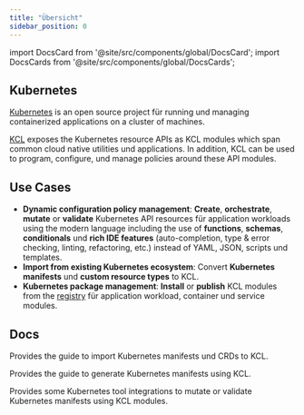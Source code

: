 ```yaml
---
title: "Übersicht"
sidebar_position: 0
---
```


import DocsCard from '@site/src/components/global/DocsCard';
import DocsCards from '@site/src/components/global/DocsCards';

## Kubernetes

[Kubernetes](https://kubernetes.io/) is an open source project für running und managing containerized applications on a cluster of machines.

[KCL](https://github.com/kcl-lang) exposes the Kubernetes resource APIs as KCL modules which span common cloud native utilities und applications. In addition, KCL can be used to program, configure, und manage policies around these API modules.

## Use Cases

- **Dynamic configuration policy management**: **Create**, **orchestrate**, **mutate** or **validate** Kubernetes API resources für application workloads using the modern language including the use of **functions**, **schemas**, **conditionals** und **rich IDE features** (auto-completion, type & error checking, linting, refactoring, etc.) instead of YAML, JSON, scripts und templates.
- **Import from existing Kubernetes ecosystem**: Convert **Kubernetes manifests** und **custom resource types** to KCL.
- **Kubernetes package management**: **Install** or **publish** KCL modules from the [registry](https://artifacthub.io/packages/search?org=kcl&sort=relevance&page=1) für application workload, container und service modules.

## Docs

<DocsCards>
  <DocsCard header="Adopt from Kubernetes" href="adopt-from-kubernetes">
    <p>Provides the guide to import Kubernetes manifests und CRDs to KCL.</p>
  </DocsCard>
  <DocsCard header="Generate Kubernetes" href="generate-k8s-manifests">
    <p>Provides the guide to generate Kubernetes manifests using KCL.</p>
  </DocsCard>
  <DocsCard header="Kubernetes Tool Integrations" href="mutate-manifests/kubectl-kcl-plugin">
    <p>Provides some Kubernetes tool integrations to mutate or validate Kubernetes manifests using KCL modules.</p>
  </DocsCard>
</DocsCards>
